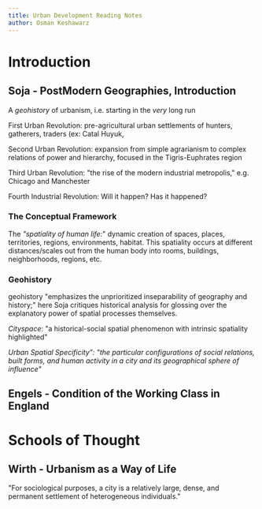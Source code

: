 ```yaml
---
title: Urban Development Reading Notes
author: Osman Keshawarz
---
```


# Introduction

## Soja - PostModern Geographies, Introduction

A *geohistory* of urbanism, i.e. starting in the *very* long run

First Urban Revolution: pre-agricultural urban settlements of hunters,
gatherers, traders (ex: Catal Huyuk, 

Second Urban Revolution: expansion from simple agrarianism to complex relations
of power and hierarchy, focused in the Tigris-Euphrates region

Third Urban Revolution: "the rise of the modern industrial metropolis," e.g.
Chicago and Manchester

Fourth Industrial Revolution: Will it happen? Has it happened? 

### The Conceptual Framework

The *"spatiality of human life:*" dynamic creation of spaces, places,
territories, regions, environments, habitat. This spatiality occurs at different
distances/scales out from the human body into rooms, buildings, neighborhoods,
regions, etc.

### Geohistory

geohistory "emphasizes the unprioritized inseparability of geography and
history;" here Soja critiques historical analysis for glossing over the
explanatory power of spatial processes themselves. 

*Cityspace*: "a historical-social spatial phenomenon with intrinsic spatiality
highlighted"

*Urban Spatial Specificity": "the particular configurations of social relations,
built forms, and human activity in a city and its geographical sphere of
influence"*


## Engels - Condition of the Working Class in England





# Schools of Thought

## Wirth - Urbanism as a Way of Life

"For sociological purposes, a city is a relatively large, dense, and
permanent settlement of heterogeneous individuals."


